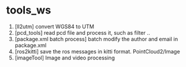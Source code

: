 # tools_ws
1. [ll2utm]
	convert WGS84 to UTM 
2. [pcd_tools]
	read pcd file and process it, such as filter ..
3. [package.xml batch process]
	batch modify the author and email in package.xml
4. [ros2kitti]
	save the ros messages in kitti format. PointCloud2/Image
5. [imageTool]
	Image and video processing 

